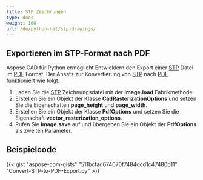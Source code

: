 ```yaml
---
title: STP Zeichnungen
type: docs
weight: 160
url: /de/python-net/stp-drawings/
---
```


## **Exportieren im STP-Format nach PDF**

Aspose.CAD für Python ermöglicht Entwicklern den Export einer [STP](https://docs.fileformat.com/3d/stp/) Datei im [PDF](https://docs.fileformat.com/pdf/) Format. Der Ansatz zur Konvertierung von [STP](https://docs.fileformat.com/3d/stp/) nach [PDF](https://docs.fileformat.com/pdf/) funktioniert wie folgt:

1. Laden Sie die [STP](https://docs.fileformat.com/3d/stp/) Zeichnungsdatei mit der **Image.load** Fabrikmethode.
1. Erstellen Sie ein Objekt der Klasse **CadRasterizationOptions** und setzen Sie die Eigenschaften **page_height** und **page_width**.
1. Erstellen Sie ein Objekt der Klasse **PdfOptions** und setzen Sie die Eigenschaft **vector_rasterization_options**.
1. Rufen Sie **Image.save** auf und übergeben Sie ein Objekt der **PdfOptions** als zweiten Parameter.

## Beispielcode

{{< gist "aspose-com-gists" "511bcfad674670f7484dcd1c47480b11" "Convert-STP-to-PDF-Export.py" >}}
